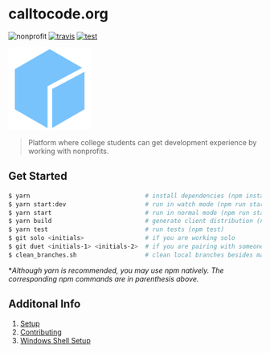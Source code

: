 # calltocode.org

![nonprofit][nonprofit]
[![travis][travis]][travis-url]
[![test][test]][test-url]

![logo][logo]

> Platform where college students can get development experience by working with nonprofits.

## Get Started
```bash
$ yarn                                # install dependencies (npm install)
$ yarn start:dev                      # run in watch mode (npm run start:dev)
$ yarn start                          # run in normal mode (npm run start)
$ yarn build                          # generate client distribution (npm run build)
$ yarn test                           # run tests (npm test)
$ git solo <initials>                 # if you are working solo
$ git duet <initials-1> <initials-2>  # if you are pairing with someone
$ clean_branches.sh                   # clean local branches besides master
```
**Although yarn is recommended, you may use npm natively. The corresponding npm commands are in parenthesis above.*

## Additonal Info

1. [Setup](docs/setup.md)
1. [Contributing](docs/contributing.md)
1. [Windows Shell Setup](docs/windows_shell_setup.md)

[travis]: https://travis-ci.org/CodeForSocialGood/calltocode.org.svg
[travis-url]: https://travis-ci.org/CodeForSocialGood/calltocode.org

[nonprofit]: https://img.shields.io/badge/project-nonprofit-ff69b4.svg

[test]: https://img.shields.io/badge/test-calltocode.herokuapp.com-orange.svg
[test-url]: https://calltocode.herokuapp.com/

[logo]: /docs/media/logo.png
